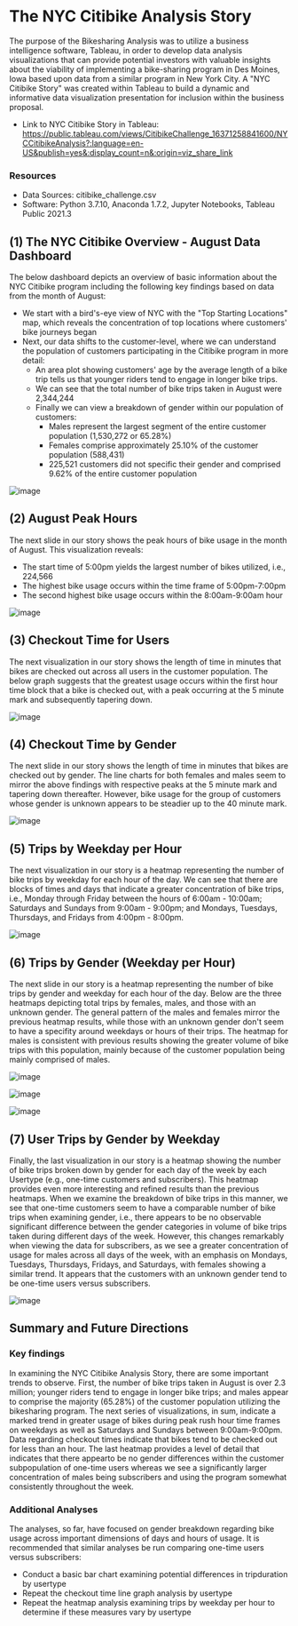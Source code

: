 # The NYC Citibike Analysis Story

The purpose of the Bikesharing Analysis was to utilize a business intelligence software, Tableau, in order to develop data analysis visualizations that can provide potential investors with valuable insights about the viability of implementing a bike-sharing program in Des Moines, Iowa based upon data from a similar program in New York City. A "NYC Citibike Story" was created within Tableau to build a dynamic and informative data visualization presentation for inclusion within the business proposal.  
- Link to NYC Citibike Story in Tableau:
 https://public.tableau.com/views/CitibikeChallenge_16371258841600/NYCCitibikeAnalysis?:language=en-US&publish=yes&:display_count=n&:origin=viz_share_link

### Resources
- Data Sources: citibike_challenge.csv
- Software: Python 3.7.10, Anaconda 1.7.2, Jupyter Notebooks, Tableau Public 2021.3

## (1) The NYC Citibike Overview - August Data Dashboard
The below dashboard depicts an overview of basic information about the NYC Citibike program including the following key findings based on data from the month of August:

  - We start with a bird's-eye view of NYC with the "Top Starting Locations" map, which reveals the concentration of top locations where customers' bike journeys began
  - Next, our data shifts to the customer-level, where we can understand the population of customers participating in the Citibike program in more detail:
    -  An area plot showing customers' age by the average length of a bike trip tells us that younger riders tend to engage in longer bike trips.
    -  We can see that the total number of bike trips taken in August were 2,344,244
    -  Finally we can view a breakdown of gender within our population of customers:
        - Males represent the largest segment of the entire customer population (1,530,272  or 65.28%)
        - Females comprise approximately 25.10% of the customer population (588,431)   
        - 225,521 customers did not specific their gender and comprised 9.62% of the entire customer population

![image](https://user-images.githubusercontent.com/85533099/142350089-f044d21c-c6d5-4c24-b261-94005c70a195.png)


## (2) August Peak Hours
The next slide in our story shows the peak hours of bike usage in the month of August. This visualization reveals:
  - The start time of 5:00pm yields the largest number of bikes utilized, i.e., 224,566
  - The highest bike usage occurs within the time frame of 5:00pm-7:00pm  
  - The second highest bike usage occurs within the 8:00am-9:00am hour

![image](https://user-images.githubusercontent.com/85533099/142352530-65190da4-9e53-4466-9e97-3c90eb2101a0.png)

## (3) Checkout Time for Users
The next visualization in our story shows the length of time in minutes that bikes are checked out across all users in the customer population. The below graph suggests that the greatest usage occurs within the first hour time block that a bike is checked out, with a peak occurring at the 5 minute mark and subsequently tapering down.  

![image](https://user-images.githubusercontent.com/85533099/142353454-656491be-ac98-46dc-b6fa-aa5a4766e600.png)

## (4) Checkout Time by Gender
The next slide in our story shows the length of time in minutes that bikes are checked out by gender. The line charts for both females and males seem to mirror the above findings with respective peaks at the 5 minute mark and tapering down thereafter. However, bike usage for the group of customers whose gender is unknown appears to be steadier up to the 40 minute mark. 

![image](https://user-images.githubusercontent.com/85533099/142354558-fe99d79f-60c3-413f-b219-645e19401734.png)

## (5) Trips by Weekday per Hour
The next visualization in our story is a heatmap representing the number of bike trips by weekday for each hour of the day. We can see that there are blocks of times and days that indicate a greater concentration of bike trips, i.e., Monday through Friday between the hours of 6:00am - 10:00am; Saturdays and Sundays from 9:00am - 9:00pm; and  Mondays, Tuesdays, Thursdays, and Fridays from 4:00pm - 8:00pm. 

![image](https://user-images.githubusercontent.com/85533099/142557881-696c2f49-1875-4d68-80de-597f7d226d1d.png)

## (6) Trips by Gender (Weekday per Hour)
The next slide in our story is a heatmap representing the number of bike trips by gender and weekday for each hour of the day. Below are the three heatmaps depicting total trips by females, males, and those with an unknown gender. The general pattern of the males and females mirror the previous heatmap results, while those with an unknown gender don't seem to have a specifity around weekdays or hours of their trips. The heatmap for males is consistent with previous results showing the greater volume of bike trips with this population, mainly because of the customer population being mainly comprised of males. 

![image](https://user-images.githubusercontent.com/85533099/142559360-ce5dc38b-0101-4f28-a90a-79e072ad838d.png)

![image](https://user-images.githubusercontent.com/85533099/142559375-3acb825c-1d9a-436f-880e-b4fdd20a8b64.png)

![image](https://user-images.githubusercontent.com/85533099/142559384-4ce9d0a2-c4bf-441d-b5e4-807e98f9523c.png)

## (7) User Trips by Gender by Weekday
Finally, the last visualization in our story is a heatmap showing the number of bike trips broken down by gender for each day of the week by each Usertype (e.g., one-time customers and subscribers). This heatmap provides even more interesting and refined results than the previous heatmaps. When we examine the breakdown of bike trips in this manner, we see that one-time customers seem to have a comparable number of bike trips when examining gender, i.e., there appears to be no observable significant difference between the gender categories in volume of bike trips taken during different days of the week. However, this changes remarkably when viewing the data for subscribers, as we see a greater concentration of usage for males across all days of the week, with an emphasis on Mondays, Tuesdays, Thursdays, Fridays, and Saturdays, with females showing a similar trend. It appears that the customers with an unknown gender tend to be one-time users versus subscribers.

![image](https://user-images.githubusercontent.com/85533099/142563939-3bbee57f-0ce6-4119-8966-c0b0347aee06.png)


## Summary and Future Directions

### Key findings
In examining the NYC Citibike Analysis Story, there are some important trends to observe. First, the number of bike trips taken in August is over 2.3 million; younger riders tend to engage in longer bike trips; and males appear to comprise the majority (65.28%) of the customer population utilizing the bikesharing program. The next series of visualizations, in sum, indicate a marked trend in greater usage of bikes during peak rush hour time frames on weekdays as well as Saturdays and Sundays between 9:00am-9:00pm. Data regarding checkout times indicate that bikes tend to be checked out for less than an hour. The last heatmap provides a level of detail that indicates that there appearto be no gender differences within the customer subpopulation of one-time users whereas we see a significantly larger concentration of males being subscribers and using the program somewhat consistently throughout the week.  

### Additional Analyses
The analyses, so far, have focused on gender breakdown regarding bike usage across important dimensions of days and hours of usage. It is recommended that similar analyses be run comparing one-time users versus subscribers:

  - Conduct a basic bar chart examining potential differences in tripduration by usertype 
  - Repeat the checkout time line graph analysis by usertype 
  - Repeat the heatmap analysis examining trips by weekday per hour to determine if these measures vary by usertype
 
